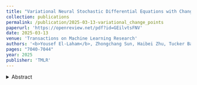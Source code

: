 ```yaml
---
title: "Variational Neural Stochastic Differential Equations with Change Points"
collection: publications
permalink: /publication/2025-03-13-variational_change_points
paperurl: 'https://openreview.net/pdf?id=GEilvtsFNV'
date: 2025-03-13
venue: 'Transactions on Machine Learning Research'
authors: '<b>Yousef El-Laham</b>, Zhongchang Sun, Haibei Zhu, Tucker Balch, Svitlana Vyetrenko'
pages: "7040-7044"
year: 2025
publisher: 'TMLR'
---
```


<details>
<summary>Abstract</summary>
<br>
In this work, we explore modeling change points in time-series data using neural stochastic differential equations 
(neural SDEs). We propose a novel model formulation and training procedure based on the variational autoencoder (VAE) 
framework for modeling time-series as a neural SDE. Unlike existing algorithms training neural SDEs as VAEs, our 
proposed algorithm only necessitates a Gaussian prior of the initial state of the latent stochastic process, 
rather than a Wiener process prior on the entire latent stochastic process. We develop two methodologies for 
modeling and estimating change points in time-series data with distribution shifts. Our iterative algorithm 
alternates between updating neural SDE parameters and updating the change points based on either a maximum 
likelihood-based approach or a change point detection algorithm using the sequential likelihood ratio test. 
We also discuss theoretical implications of the proposed change point detection scheme. Finally, we present an 
empirical evaluation that demonstrates the expressive power of our proposed model, showing that it can 
effectively model both classical parametric SDEs and some real datasets with distribution shifts
</details>